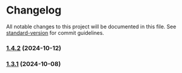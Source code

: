 # Changelog

All notable changes to this project will be documented in this file. See [standard-version](https://github.com/conventional-changelog/standard-version) for commit guidelines.

### [1.4.2](https://github.com/NetbotsDotTech/yham/compare/v1.4.1...v1.4.2) (2024-10-12)

### [1.3.1](https://github.com/NetbotsDotTech/yham/compare/v1.0.1...v1.3.1) (2024-10-08)
